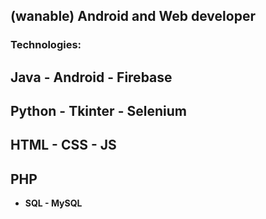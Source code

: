 ## **(wanable) Android and Web developer**
### **Technologies:**
##  **Java - Android - Firebase**
## **Python - Tkinter - Selenium**
##  **HTML - CSS - JS**
##  **PHP**
-  **SQL - MySQL**
